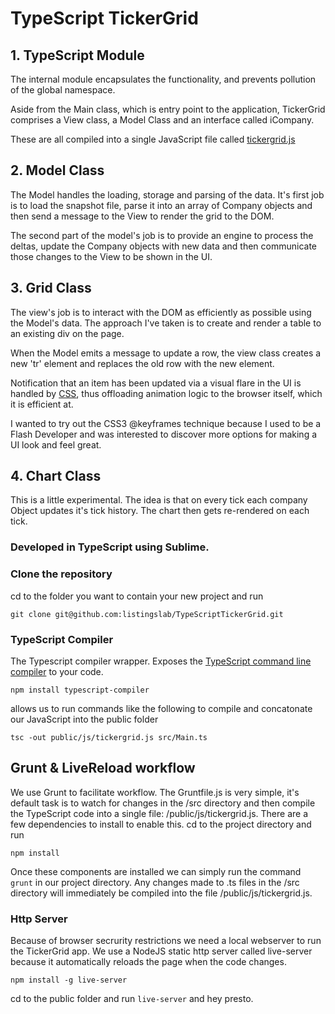 # TypeScript TickerGrid

## 1. TypeScript Module
The internal module encapsulates the functionality, and prevents pollution of the global namespace.

Aside from the Main class, which is entry point to the application, TickerGrid comprises a View class, a Model Class and an interface called iCompany.

These are all compiled into a single JavaScript file called <a href="http://jqueryresume.com/js/tickergrid.js" target="_blank">tickergrid.js</a>

## 2. Model Class

The Model handles the loading, storage and parsing of the data. It's first job is to load the snapshot file, parse it into an array of Company objects and then send a message to the View to render the grid to the DOM.

The second part of the model's job is to provide an engine to process the deltas, update the Company objects with new data and then communicate those changes to the View to be shown in the UI.

## 3. Grid Class
The view's job is to interact with the DOM as efficiently as possible using the Model's data. The approach I've taken is to create and render a table to an existing div on the page.

When the Model emits a message to update a row, the view class creates a new 'tr' element and replaces the old row with the new element.

Notification that an item has been updated via a visual flare in the UI is handled by <a href="css/style.css" target="_blank">CSS</a>, thus offloading animation logic to the browser itself, which it is efficient at.

I wanted to try out the CSS3 @keyframes technique because I used to be a Flash Developer and was interested to discover more options for making a UI look and feel great.

## 4. Chart Class
This is a little experimental. The idea is that on every tick each company Object updates it's tick history. The chart then gets re-rendered on each tick.



### Developed in TypeScript using Sublime.

### Clone the repository
cd to the folder you want to contain your new project and run 
```
git clone git@github.com:listingslab/TypeScriptTickerGrid.git
```

### TypeScript Compiler
The Typescript compiler wrapper. Exposes the [TypeScript command line compiler](https://www.npmjs.com/package/typescript-compiler) to your code.
```
npm install typescript-compiler
```
allows us to run commands like the following to compile and concatonate our JavaScript into the public folder
```
tsc -out public/js/tickergrid.js src/Main.ts
```
## Grunt & LiveReload workflow
We use Grunt to facilitate workflow. The Gruntfile.js is very simple, it's default task is to watch for changes in the /src directory and then compile the TypeScript code into a single file: /public/js/tickergrid.js. There are a few dependencies to install to enable this. cd to the project directory and run
```
npm install
```
Once these components are installed we can simply run the command ```grunt``` in our project directory. Any changes made to .ts files in the /src directory will immediately be compiled into the file /public/js/tickergrid.js.

### Http Server
Because of browser secrurity restrictions we need a local webserver to run the TickerGrid app. We use a NodeJS static http server called live-server because it automatically reloads the page when the code changes.
```
npm install -g live-server
```
cd to the public folder and run ```live-server``` and hey presto.
